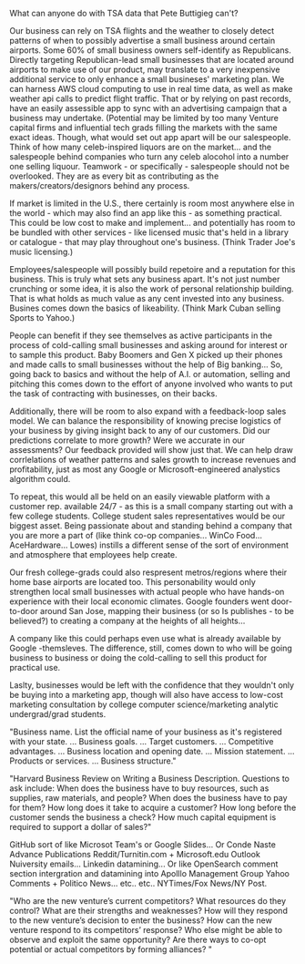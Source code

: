 What can anyone do with TSA data that Pete Buttigieg can't?

Our business can rely on TSA flights and the weather to closely detect patterns of when to possibly advertise a small business around certain airports. Some 60% of small business owners self-identify as Republicans. Directly targeting Republican-lead small businesses that are located around airports to make use of our product, may translate to a very inexpensive additional service to only enhance a small busineses' marketing plan. We can harness AWS cloud computing to use in real time data, as well as make weather api calls to predict flight traffic. That or by relying on past records, have an easily assessible app to sync with an advertising campaign that a business may undertake. (Potential may be limited by too many Venture capital firms and influential tech grads filling the markets with the same exact ideas. Though, what would set out app apart will be our salespeople. Think of how many celeb-inspired liquors are on the market... and the salespeople behind companies who turn any celeb alocohol into a number one selling liquour. Teamwork - or specifically - salespeople should not be overlooked. They are as every bit as contributing as the makers/creators/designors behind any process.

If market is limited in the U.S., there certainly is room most anywhere else in the world - which may also find an app like this - as something practical. This could be low cost to make and implement... and potentially has room to be bundled with other services - like licensed music that's held in a library or catalogue - that may play throughout one's business. (Think Trader Joe's music licensing.)

Employees/salespeople will possibly build repetoire and a reputation for this business. This is truly what sets any business apart. It's not just number crunching or some idea, it is also the work of personal relationship building. That is what holds as much value as any cent invested into any business. Busines comes down the basics of likeability. (Think Mark Cuban selling Sports to Yahoo.)

People can benefit if they see themselves as active participants in the process of cold-calling small businesses and asking around for interest or to sample this product. Baby Boomers and Gen X picked up their phones and made calls to small businesses without the help of Big banking... So, going back to basics and without the help of A.I. or automation, selling and pitching this comes down to the effort of anyone involved who wants to put the task of contracting with businesses, on their backs.

Additionally, there will be room to also expand with a feedback-loop sales model. We can balance the responsibility of knowing precise logistics of your business by giving insight back to any of our customers. Did our predictions correlate to more growth? Were we accurate in our assessments? Our feedback provided will show just that. We can help draw corrlelations of weather patterns and sales growth to increase revenues and profitability, just as most any Google or Microsoft-engineered analystics algorithm could.

To repeat, this would all be held on an easily viewable platform with a customer rep. available 24/7 - as this is a small company starting out with a few college students. College student sales representatives would be our biggest asset. Being passionate about and standing behind a company that you are more a part of (like think co-op companies... WinCo Food... AceHardware... Lowes) instills a different sense of the sort of environment and atmosphere that employees help create.

Our fresh college-grads could also respresent metros/regions where their home base airports are located too. This personability would only strengthen local small businesses with actual people who have hands-on experience with their local economic climates. Google founders went door-to-door around San Jose, mapping their business (or so Is publishes - to be believed?) to creating a company at the heights of all heights...

A company like this could perhaps even use what is already available by Google -themsleves. The difference, still, comes down to who will be going business to business or doing the cold-calling to sell this product for practical use.

Laslty, businesses would be left with the confidence that they wouldn't only be buying into a marketing app, though will also have access to low-cost marketing consultation by college computer science/marketing analytic undergrad/grad students.

"Business name. List the official name of your business as it's registered with your state. ...
Business goals. ...
Target customers. ...
Competitive advantages. ...
Business location and opening date. ...
Mission statement. ...
Products or services. ...
Business structure."

"Harvard Business Review on Writing a Business Description. Questions to ask include: When does the business have to buy resources, such as supplies, raw materials, and people?
When does the business have to pay for them?
How long does it take to acquire a customer?
How long before the customer sends the business a check?
How much capital equipment is required to support a dollar of sales?"

GitHub sort of like Microsot Team's or Google Slides... Or Conde Naste Advance Publications Reddit/Turnitin.com + Microsoft.edu Outlook Nuiversity emails... Linkedin datamining... Or like OpenSearch comment section intergration and datamining into Apolllo Management Group Yahoo Comments + Politico News... etc.. etc.. NYTimes/Fox News/NY Post.

"Who are the new venture’s current competitors?
What resources do they control? What are their strengths and weaknesses?
How will they respond to the new venture’s decision to enter the business?
How can the new venture respond to its competitors’ response?
Who else might be able to observe and exploit the same opportunity?
Are there ways to co-opt potential or actual competitors by forming alliances?
"
